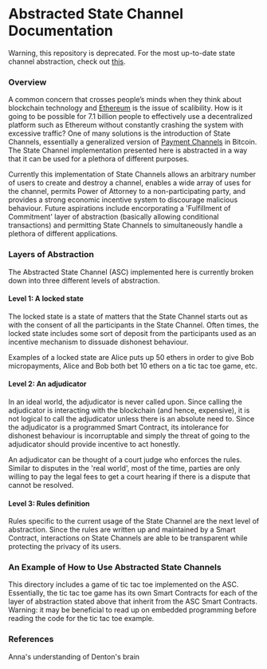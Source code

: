 # Abstracted State Channel Documentation

Warning, this repository is deprecated. For the most up-to-date state channel abstraction, check out [this](https://github.com/ledgerlabs/toy-state-channels).

### Overview
A common concern that crosses people’s minds when they think about blockchain technology and [Ethereum](ethereum.org) is the issue of scalibility. How is it going to be possible for 7.1 billion people to effectively use a decentralized platform such as Ethereum without constantly crashing the system with excessive traffic? One of many solutions is the introduction of State Channels, essentially a generalized version of [Payment Channels](https://en.bitcoin.it/wiki/Payment_channels) in Bitcoin. The State Channel implementation presented here is abstracted in a way that it can be used for a plethora of different purposes.

Currently this implementation of State Channels allows an arbitrary number of users to create and destroy a channel, enables a wide array of uses for the channel, permits Power of Attorney to a non-participating party, and provides a strong economic incentive system to discourage malicious behaviour. Future aspirations include encorporating a 'Fulfillment of Commitment' layer of abstraction (basically allowing conditional transactions) and permitting State Channels to simultaneously handle a plethora of different applications.

### Layers of Abstraction
The Abstracted State Channel (ASC) implemented here is currently broken down into three different levels of abstraction.

#### Level 1: A locked state
The locked state is a state of matters that the State Channel starts out as with the consent of all the participants in the State Channel. Often times, the locked state includes some sort of deposit from the participants used as an incentive mechanism to dissuade dishonest behaviour. 

Examples of a locked state are Alice puts up 50 ethers in order to give Bob micropayments, Alice and Bob both bet 10 ethers on a tic tac toe game, etc. 

#### Level 2: An adjudicator
In an ideal world, the adjudicator is never called upon. Since calling the adjudicator is interacting with the blockchain (and hence, expensive), it is not logical to call the adjudicator unless there is an absolute need to. Since the adjudicator is a programmed Smart Contract, its intolerance for dishonest behaviour is incorruptable and simply the threat of going to the adjudicator should provide incentive to act honestly.

An adjudicator can be thought of a court judge who enforces the rules. Similar to disputes in the 'real world', most of the time, parties are only willing to pay the legal fees to get a court hearing if there is a dispute that cannot be resolved. 

#### Level 3: Rules definition
Rules specific to the current usage of the State Channel are the next level of abstraction. Since the rules are written up and maintained by a Smart Contract, interactions on State Channels are able to be transparent while protecting the privacy of its users.

### An Example of How to Use Abstracted State Channels
This directory includes a game of tic tac toe implemented on the ASC. Essentially, the tic tac toe game has its own Smart Contracts for each of the layer of abstraction stated above that inherit from the ASC Smart Contracts. Warning: it may be beneficial to read up on embedded programming before reading the code for the tic tac toe example.

### References
Anna's understanding of Denton's brain
